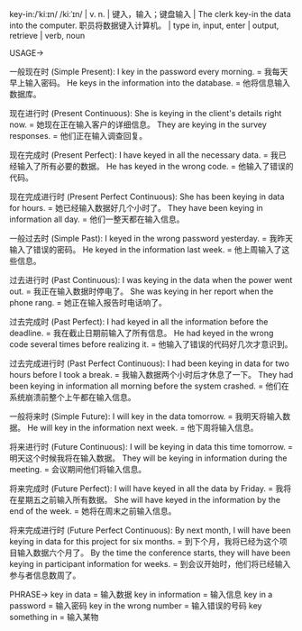 key-in:/ˈkiːɪn/ /kiːˈɪn/ | v. n. | 键入，输入；键盘输入 |  The clerk key-in the data into the computer.  职员将数据键入计算机。 | type in, input, enter | output, retrieve | verb, noun

USAGE->

一般现在时 (Simple Present):
I key in the password every morning. = 我每天早上输入密码。
He keys in the information into the database. = 他将信息输入数据库。

现在进行时 (Present Continuous):
She is keying in the client's details right now. = 她现在正在输入客户的详细信息。
They are keying in the survey responses. = 他们正在输入调查回复。

现在完成时 (Present Perfect):
I have keyed in all the necessary data. = 我已经输入了所有必要的数据。
He has keyed in the wrong code. = 他输入了错误的代码。

现在完成进行时 (Present Perfect Continuous):
She has been keying in data for hours. = 她已经输入数据好几个小时了。
They have been keying in information all day. = 他们一整天都在输入信息。

一般过去时 (Simple Past):
I keyed in the wrong password yesterday. = 我昨天输入了错误的密码。
He keyed in the information last week. = 他上周输入了这些信息。

过去进行时 (Past Continuous):
I was keying in the data when the power went out. = 我正在输入数据时停电了。
She was keying in her report when the phone rang. = 她正在输入报告时电话响了。

过去完成时 (Past Perfect):
I had keyed in all the information before the deadline. = 我在截止日期前输入了所有信息。
He had keyed in the wrong code several times before realizing it. = 他输入了错误的代码好几次才意识到。

过去完成进行时 (Past Perfect Continuous):
I had been keying in data for two hours before I took a break. = 我输入数据两个小时后才休息了一下。
They had been keying in information all morning before the system crashed. = 他们在系统崩溃前整个上午都在输入信息。

一般将来时 (Simple Future):
I will key in the data tomorrow. = 我明天将输入数据。
He will key in the information next week. = 他下周将输入信息。

将来进行时 (Future Continuous):
I will be keying in data this time tomorrow. = 明天这个时候我将在输入数据。
They will be keying in information during the meeting. = 会议期间他们将输入信息。

将来完成时 (Future Perfect):
I will have keyed in all the data by Friday. = 我将在星期五之前输入所有数据。
She will have keyed in the information by the end of the week. = 她将在周末之前输入信息。


将来完成进行时 (Future Perfect Continuous):
By next month, I will have been keying in data for this project for six months. = 到下个月，我将已经为这个项目输入数据六个月了。
By the time the conference starts, they will have been keying in participant information for weeks. = 到会议开始时，他们将已经输入参与者信息数周了。


PHRASE->
key in data = 输入数据
key in information = 输入信息
key in a password = 输入密码
key in the wrong number = 输入错误的号码
key something in = 输入某物


